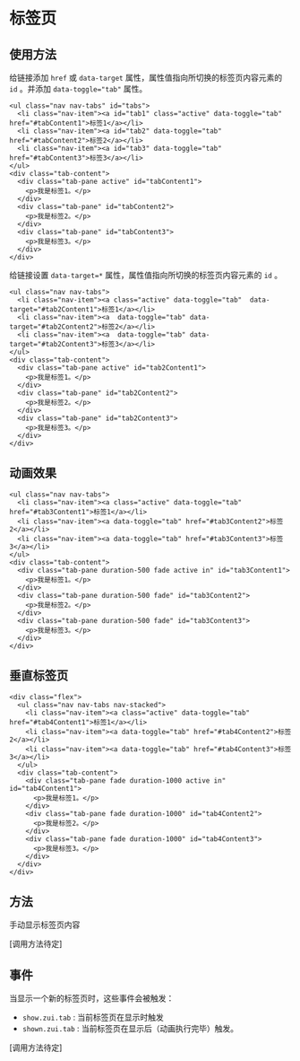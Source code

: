 # 标签页

## 使用方法

给链接添加 `href` 或 `data-target` 属性，属性值指向所切换的标签页内容元素的 `id` 。并添加 `data-toggle="tab"` 属性。

```html:example: gap-3
<ul class="nav nav-tabs" id="tabs">
  <li class="nav-item"><a id="tab1" class="active" data-toggle="tab" href="#tabContent1">标签1</a></li>
  <li class="nav-item"><a id="tab2" data-toggle="tab" href="#tabContent2">标签2</a></li>
  <li class="nav-item"><a id="tab3" data-toggle="tab" href="#tabContent3">标签3</a></li>
</ul>
<div class="tab-content">
  <div class="tab-pane active" id="tabContent1">
    <p>我是标签1。</p>
  </div>
  <div class="tab-pane" id="tabContent2">
    <p>我是标签2。</p>
  </div>
  <div class="tab-pane" id="tabContent3">
    <p>我是标签3。</p>
  </div>
</div>
```

给链接设置 `data-target=*` 属性，属性值指向所切换的标签页内容元素的 `id`  。

```html:example: gap-3
<ul class="nav nav-tabs">
  <li class="nav-item"><a class="active" data-toggle="tab"  data-target="#tab2Content1">标签1</a></li>
  <li class="nav-item"><a  data-toggle="tab" data-target="#tab2Content2">标签2</a></li>
  <li class="nav-item"><a  data-toggle="tab" data-target="#tab2Content3">标签3</a></li>
</ul>
<div class="tab-content">
  <div class="tab-pane active" id="tab2Content1">
    <p>我是标签1。</p>
  </div>
  <div class="tab-pane" id="tab2Content2">
    <p>我是标签2。</p>
  </div>
  <div class="tab-pane" id="tab2Content3">
    <p>我是标签3。</p>
  </div>
</div>
```

## 动画效果

```html:example: gap-3
<ul class="nav nav-tabs">
  <li class="nav-item"><a class="active" data-toggle="tab" href="#tab3Content1">标签1</a></li>
  <li class="nav-item"><a data-toggle="tab" href="#tab3Content2">标签2</a></li>
  <li class="nav-item"><a data-toggle="tab" href="#tab3Content3">标签3</a></li>
</ul>
<div class="tab-content">
  <div class="tab-pane duration-500 fade active in" id="tab3Content1">
    <p>我是标签1。</p>
  </div>
  <div class="tab-pane duration-500 fade" id="tab3Content2">
    <p>我是标签2。</p>
  </div>
  <div class="tab-pane duration-500 fade" id="tab3Content3">
    <p>我是标签3。</p>
  </div>
</div>
```

## 垂直标签页

```html:example: gap-3
<div class="flex">
  <ul class="nav nav-tabs nav-stacked">
    <li class="nav-item"><a class="active" data-toggle="tab" href="#tab4Content1">标签1</a></li>
    <li class="nav-item"><a data-toggle="tab" href="#tab4Content2">标签2</a></li>
    <li class="nav-item"><a data-toggle="tab" href="#tab4Content3">标签3</a></li>
  </ul>
  <div class="tab-content">
    <div class="tab-pane fade duration-1000 active in" id="tab4Content1">
      <p>我是标签1。</p>
    </div>
    <div class="tab-pane fade duration-1000" id="tab4Content2">
      <p>我是标签2。</p>
    </div>
    <div class="tab-pane fade duration-1000" id="tab4Content3">
      <p>我是标签3。</p>
    </div>
  </div>
</div>
```
## 方法

手动显示标签页内容

[调用方法待定]

## 事件

当显示一个新的标签页时，这些事件会被触发：

* `show.zui.tab` : 当前标签页在显示时触发
* `shown.zui.tab` : 当前标签页在显示后（动画执行完毕）触发。

[调用方法待定]
